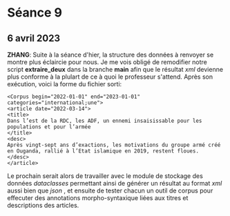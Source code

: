 #  Séance 9

## 6 avril 2023
**ZHANG**: Suite à la séance d'hier, la structure des données à renvoyer se montre plus éclaircie pour nous. Je me vois obligé de remodifier notre script **extraire_deux** dans la branche **main** afin que le résultat *xml* devienne plus conforme à la plulart de ce à quoi le professeur s'attend. Après son exécution, voici la forme du fichier sorti:
```
<Corpus begin="2022-01-01" end="2023-01-01" categories="international;une">
<article date="2022-03-14">
<title>
Dans l’est de la RDC, les ADF, un ennemi insaisissable pour les populations et pour l’armée
</title>
<desc>
Après vingt-sept ans d’exactions, les motivations du groupe armé créé en Ouganda, rallié à l’Etat islamique en 2019, restent floues.
</desc>
</article>
```
Le prochain serait alors de travailler avec le module de stockage des données *dataclasses* permettant ainsi de générer un résultat au format *xml* aussi bien que *json*  , et ensuite de tester chacun un outil de corpus pour effecuter des annotations morpho-syntaxique liées aux titres et descriptions des articles. 